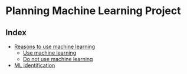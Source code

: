 # Planning Machine Learning Project
## Index
- [Reasons to use machine learning](./reasons-to-use-ml.md/#reasons-to-use-machine-learning)
  - [Use machine learning](./reasons-to-use-ml.md/#use-ml-when-it-requires)
  - [Do not use machine learning](./reasons-to-use-ml.md/#do-not-use-ml)
- [ML identification](./reasons-to-use-ml.md/#ml-identification)